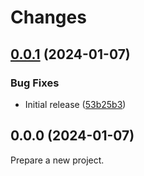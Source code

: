 # Changes

## [0.0.1](https://github.com/prantlf/litedms/compare/v0.0.0...v0.0.1) (2024-01-07)

### Bug Fixes

* Initial release ([53b25b3](https://github.com/prantlf/litedms/commit/53b25b3e4ad285623d45ae1390f45093cee886c4))

## 0.0.0 (2024-01-07)

Prepare a new project.
